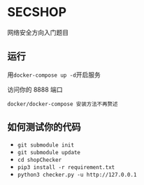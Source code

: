 # SECSHOP

网络安全方向入门题目

## 运行

用`docker-compose up -d`开启服务

访问你的 8888 端口

```
docker/docker-compose 安装方法不再赘述
```
## 如何测试你的代码

- `git submodule init`
- `git submodule update`
- `cd shopChecker`
- `pip3 install -r requirement.txt`
- `python3 checker.py -u http://127.0.0.1`
